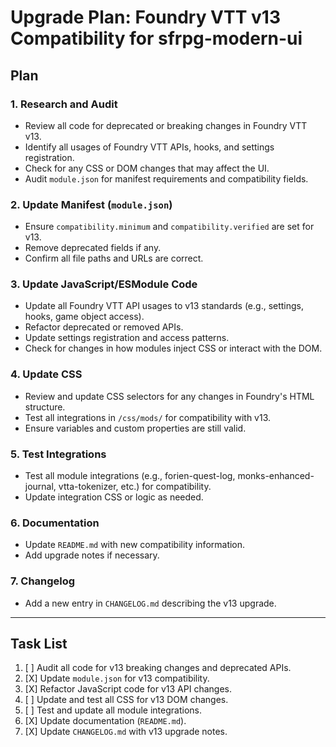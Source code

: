 # Upgrade Plan: Foundry VTT v13 Compatibility for sfrpg-modern-ui

## Plan

### 1. Research and Audit
- Review all code for deprecated or breaking changes in Foundry VTT v13.
- Identify all usages of Foundry VTT APIs, hooks, and settings registration.
- Check for any CSS or DOM changes that may affect the UI.
- Audit `module.json` for manifest requirements and compatibility fields.

### 2. Update Manifest (`module.json`)
- Ensure `compatibility.minimum` and `compatibility.verified` are set for v13.
- Remove deprecated fields if any.
- Confirm all file paths and URLs are correct.

### 3. Update JavaScript/ESModule Code
- Update all Foundry VTT API usages to v13 standards (e.g., settings, hooks, game object access).
- Refactor deprecated or removed APIs.
- Update settings registration and access patterns.
- Check for changes in how modules inject CSS or interact with the DOM.

### 4. Update CSS
- Review and update CSS selectors for any changes in Foundry's HTML structure.
- Test all integrations in `/css/mods/` for compatibility with v13.
- Ensure variables and custom properties are still valid.

### 5. Test Integrations
- Test all module integrations (e.g., forien-quest-log, monks-enhanced-journal, vtta-tokenizer, etc.) for compatibility.
- Update integration CSS or logic as needed.

### 6. Documentation
- Update `README.md` with new compatibility information.
- Add upgrade notes if necessary.

### 7. Changelog
- Add a new entry in `CHANGELOG.md` describing the v13 upgrade.

---

## Task List

1. [ ] Audit all code for v13 breaking changes and deprecated APIs.
2. [X] Update `module.json` for v13 compatibility.
3. [X] Refactor JavaScript code for v13 API changes.
4. [ ] Update and test all CSS for v13 DOM changes.
5. [ ] Test and update all module integrations.
6. [X] Update documentation (`README.md`).
7. [X] Update `CHANGELOG.md` with v13 upgrade notes.
